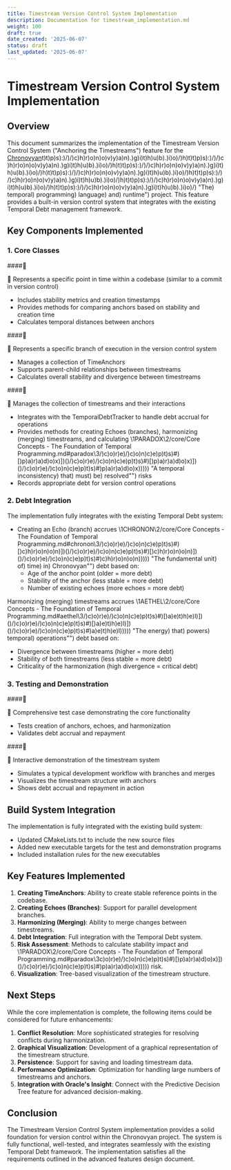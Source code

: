 ```yaml
---
title: Timestream Version Control System Implementation
description: Documentation for timestream_implementation.md
weight: 100
draft: true
date_created: '2025-06-07'
status: draft
last_updated: '2025-06-07'
---
```


# Timestream Version Control System Implementation

## Overview

This document summarizes the implementation of the Timestream Version Control System ("Anchoring the Timestreams") feature for the [Chronovyan](https://chronovyan.github.io/h)t)t)p)s):)/)/)c)h)r)o)n)o)v)y)a)n).)g)i)t)h)u)b).)i)o)/)h)t)t)p)s):)/)/)c)h)r)o)n)o)v)y)a)n).)g)i)t)h)u)b).)i)o)/)h)t)t)p)s):)/)/)c)h)r)o)n)o)v)y)a)n).)g)i)t)h)u)b).)i)o)/)h)t)t)p)s):)/)/)c)h)r)o)n)o)v)y)a)n).)g)i)t)h)u)b).)i)o)/)h)t)t)p)s):)/)/)c)h)r)o)n)o)v)y)a)n).)g)i)t)h)u)b).)i)o)/)h)t)t)p)s):)/)/)c)h)r)o)n)o)v)y)a)n).)g)i)t)h)u)b).)i)o)/)h)t)t)p)s):)/)/)c)h)r)o)n)o)v)y)a)n).)g)i)t)h)u)b).)i)o)/) "The) temporal) programming) language) and) runtime") project. This feature provides a built-in version control system that integrates with the existing Temporal Debt management framework.

## Key Components Implemented

### 1. Core Classes

####

 Represents a specific point in time within a codebase (similar to a commit in version control)
- Includes stability metrics and creation timestamps
- Provides methods for comparing anchors based on stability and creation time
- Calculates temporal distances between anchors

####

 Represents a specific branch of execution in the version control system
- Manages a collection of TimeAnchors
- Supports parent-child relationships between timestreams
- Calculates overall stability and divergence between timestreams

####

 Manages the collection of timestreams and their interactions
- Integrates with the TemporalDebtTracker to handle debt accrual for operations
- Provides methods for creating Echoes (branches), harmonizing (merging) timestreams, and calculating \1PARADOX\2/core/Core Concepts - The Foundation of Temporal Programming.md#paradox\3/)c)o)r)e)/)c)o)n)c)e)p)t)s)#)[)p)a)r)a)d)o)x)])()/)c)o)r)e)/)c)o)n)c)e)p)t)s)#)[)p)a)r)a)d)o)x)])()/)c)o)r)e)/)c)o)n)c)e)p)t)s)#)p)a)r)a)d)o)x))))) "A temporal inconsistency) that) must) be) resolved"") risks
- Records appropriate debt for version control operations

### 2. Debt Integration

The implementation fully integrates with the existing Temporal Debt system:
- Creating an Echo (branch) accrues \1CHRONON\2/core/Core Concepts - The Foundation of Temporal Programming.md#chronon\3/)c)o)r)e)/)c)o)n)c)e)p)t)s)#)[)c)h)r)o)n)o)n)])()/)c)o)r)e)/)c)o)n)c)e)p)t)s)#)[)c)h)r)o)n)o)n)])()/)c)o)r)e)/)c)o)n)c)e)p)t)s)#)c)h)r)o)n)o)n))))) "The fundamental unit) of) time) in) Chronovyan"") debt based on:
  - Age of the anchor point (older = more debt)
  - Stability of the anchor (less stable = more debt)
  - Number of existing echoes (more echoes = more debt)

 Harmonizing (merging) timestreams accrues \1AETHEL\2/core/Core Concepts - The Foundation of Temporal Programming.md#aethel\3/)c)o)r)e)/)c)o)n)c)e)p)t)s)#)[)a)e)t)h)e)l)])()/)c)o)r)e)/)c)o)n)c)e)p)t)s)#)[)a)e)t)h)e)l)])()/)c)o)r)e)/)c)o)n)c)e)p)t)s)#)a)e)t)h)e)l))))) "The energy) that) powers) temporal) operations"") debt based on:
  - Divergence between timestreams (higher = more debt)
  - Stability of both timestreams (less stable = more debt)
  - Criticality of the harmonization (high divergence = critical debt)

### 3. Testing and Demonstration

####

 Comprehensive test case demonstrating the core functionality
- Tests creation of anchors, echoes, and harmonization
- Validates debt accrual and repayment

####

 Interactive demonstration of the timestream system
- Simulates a typical development workflow with branches and merges
- Visualizes the timestream structure with anchors
- Shows debt accrual and repayment in action

## Build System Integration

The implementation is fully integrated with the existing build system:
- Updated CMakeLists.txt to include the new source files
- Added new executable targets for the test and demonstration programs
- Included installation rules for the new executables

## Key Features Implemented

1. **Creating TimeAnchors**: Ability to create stable reference points in the codebase.
2. **Creating Echoes (Branches)**: Support for parallel development branches.
3. **Harmonizing (Merging)**: Ability to merge changes between timestreams.
4. **Debt Integration**: Full integration with the Temporal Debt system.
5. **Risk Assessment**: Methods to calculate stability impact and \1PARADOX\2/core/Core Concepts - The Foundation of Temporal Programming.md#paradox\3c)o)r)e)/)c)o)n)c)e)p)t)s)#)[)p)a)r)a)d)o)x)])()/)c)o)r)e)/)c)o)n)c)e)p)t)s)#)p)a)r)a)d)o)x))))) risk.
6. **Visualization**: Tree-based visualization of the timestream structure.

## Next Steps

While the core implementation is complete, the following items could be considered for future enhancements:

1. **Conflict Resolution**: More sophisticated strategies for resolving conflicts during harmonization.
2. **Graphical Visualization**: Development of a graphical representation of the timestream structure.
3. **Persistence**: Support for saving and loading timestream data.
4. **Performance Optimization**: Optimization for handling large numbers of timestreams and anchors.
5. **Integration with Oracle's Insight**: Connect with the Predictive Decision Tree feature for advanced decision-making.

## Conclusion

The Timestream Version Control System implementation provides a solid foundation for version control within the Chronovyan project. The system is fully functional, well-tested, and integrates seamlessly with the existing Temporal Debt framework. The implementation satisfies all the requirements outlined in the advanced features design document.
